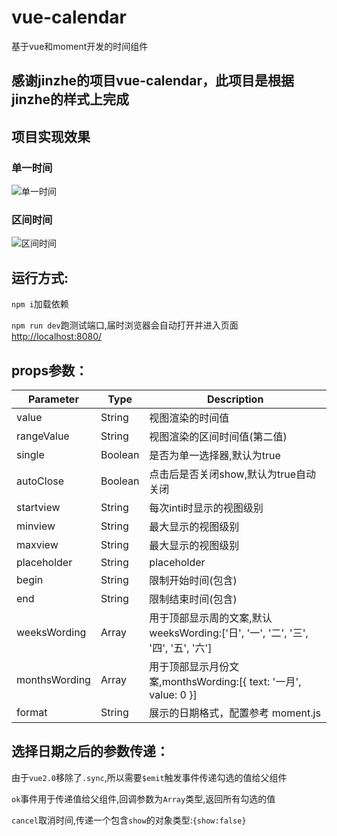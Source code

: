 # vue-calendar
基于vue和moment开发的时间组件

## 感谢jinzhe的项目vue-calendar，此项目是根据jinzhe的样式上完成

## 项目实现效果
### 单一时间</p>
![单一时间](https://github.com/ydwan/vue-calendar/blob/master/resource/single.png "单一时间")

### 区间时间
![区间时间](https://github.com/ydwan/vue-calendar/blob/master/resource/range.png "区间时间")

## 运行方式:
<p><code>npm i</code>加载依赖</p>
<p><code>npm run dev</code>跑测试端口,届时浏览器会自动打开并进入页面<a href='http://localhost:8080/'>http://localhost:8080/</a></p>

## props参数：
| Parameter | Type | Description |
| --------| ------- | -------- |
| value | String | 视图渲染的时间值 |
| rangeValue | String | 视图渲染的区间时间值(第二值) |
| single | Boolean | 是否为单一选择器,默认为true |
| autoClose | Boolean | 点击后是否关闭show,默认为true自动关闭 |
| startview | String | 每次inti时显示的视图级别 |
| minview | String | 最大显示的视图级别 |
| maxview | String | 最大显示的视图级别 |
| placeholder | String | placeholder |
| begin | String | 限制开始时间(包含) |
| end | String | 限制结束时间(包含) |
| weeksWording | Array | 用于顶部显示周的文案,默认weeksWording:['日', '一', '二', '三', '四', '五', '六'] |
| monthsWording | Array | 用于顶部显示月份文案,monthsWording:[{ text: '一月', value: 0 }] |
| format | String | 展示的日期格式，配置参考 moment.js |

## 选择日期之后的参数传递：
<p>由于<code>vue2.0</code>移除了<code>.sync</code>,所以需要<code>$emit</code>触发事件传递勾选的值给父组件</p>
<p><code>ok</code>事件用于传递值给父组件,回调参数为<code>Array</code>类型,返回所有勾选的值</p>
<p><code>cancel</code>取消时间,传递一个包含<code>show</code>的对象类型:<code>{show:false}</code></p>
